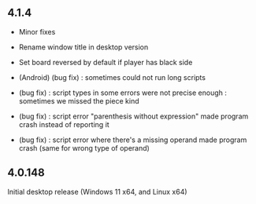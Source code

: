 ## 4.1.4

* Minor fixes
* Rename window title in desktop version
* Set board reversed by default if player has black side

* (Android) (bug fix) : sometimes could not run long scripts
* (bug fix) : script types in some errors were not precise enough : sometimes we missed the piece kind
* (bug fix) : script error "parenthesis without expression" made program crash instead of reporting it
* (bug fix) : script error where there's a missing operand made program crash (same for wrong type of operand)

## 4.0.148

Initial desktop release (Windows 11 x64, and Linux x64)